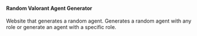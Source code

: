 #### Random Valorant Agent Generator

Website that generates a random agent. Generates a random agent with any role or generate an agent with a specific role.